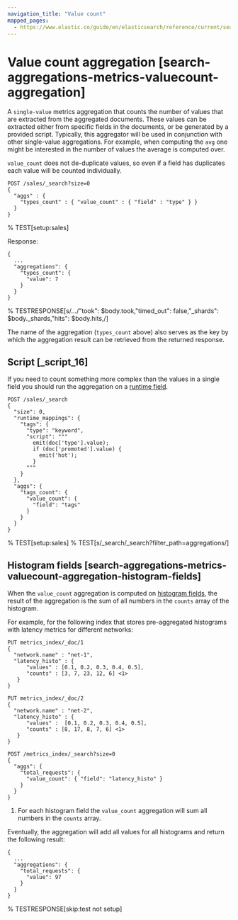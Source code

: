 ```yaml
---
navigation_title: "Value count"
mapped_pages:
  - https://www.elastic.co/guide/en/elasticsearch/reference/current/search-aggregations-metrics-valuecount-aggregation.html
---
```


# Value count aggregation [search-aggregations-metrics-valuecount-aggregation]


A `single-value` metrics aggregation that counts the number of values that are extracted from the aggregated documents. These values can be extracted either from specific fields in the documents, or be generated by a provided script. Typically, this aggregator will be used in conjunction with other single-value aggregations. For example, when computing the `avg` one might be interested in the number of values the average is computed over.

`value_count` does not de-duplicate values, so even if a field has duplicates each value will be counted individually.

```console
POST /sales/_search?size=0
{
  "aggs" : {
    "types_count" : { "value_count" : { "field" : "type" } }
  }
}
```
% TEST[setup:sales]

Response:

```console-result
{
  ...
  "aggregations": {
    "types_count": {
      "value": 7
    }
  }
}
```
% TESTRESPONSE[s/\.\.\./"took": $body.took,"timed_out": false,"_shards": $body._shards,"hits": $body.hits,/]

The name of the aggregation (`types_count` above) also serves as the key by which the aggregation result can be retrieved from the returned response.

## Script [_script_16]

If you need to count something more complex than the values in a single field you should run the aggregation on a [runtime field](docs-content://manage-data/data-store/mapping/runtime-fields.md).

```console
POST /sales/_search
{
  "size": 0,
  "runtime_mappings": {
    "tags": {
      "type": "keyword",
      "script": """
        emit(doc['type'].value);
        if (doc['promoted'].value) {
          emit('hot');
        }
      """
    }
  },
  "aggs": {
    "tags_count": {
      "value_count": {
        "field": "tags"
      }
    }
  }
}
```
%  TEST[setup:sales]
%  TEST[s/_search/_search?filter_path=aggregations/]

## Histogram fields [search-aggregations-metrics-valuecount-aggregation-histogram-fields]

When the `value_count` aggregation is computed on [histogram fields](/reference/elasticsearch/mapping-reference/histogram.md), the result of the aggregation is the sum of all numbers in the `counts` array of the histogram.

For example, for the following index that stores pre-aggregated histograms with latency metrics for different networks:

```console
PUT metrics_index/_doc/1
{
  "network.name" : "net-1",
  "latency_histo" : {
      "values" : [0.1, 0.2, 0.3, 0.4, 0.5],
      "counts" : [3, 7, 23, 12, 6] <1>
   }
}

PUT metrics_index/_doc/2
{
  "network.name" : "net-2",
  "latency_histo" : {
      "values" :  [0.1, 0.2, 0.3, 0.4, 0.5],
      "counts" : [8, 17, 8, 7, 6] <1>
   }
}

POST /metrics_index/_search?size=0
{
  "aggs": {
    "total_requests": {
      "value_count": { "field": "latency_histo" }
    }
  }
}
```

1. For each histogram field the `value_count` aggregation will sum all numbers in the `counts` array.

Eventually, the aggregation will add all values for all histograms and return the following result:

```console-result
{
  ...
  "aggregations": {
    "total_requests": {
      "value": 97
    }
  }
}
```
% TESTRESPONSE[skip:test not setup]

